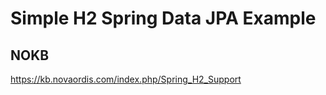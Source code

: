 # Simple H2 Spring Data JPA Example 

## NOKB

https://kb.novaordis.com/index.php/Spring_H2_Support
